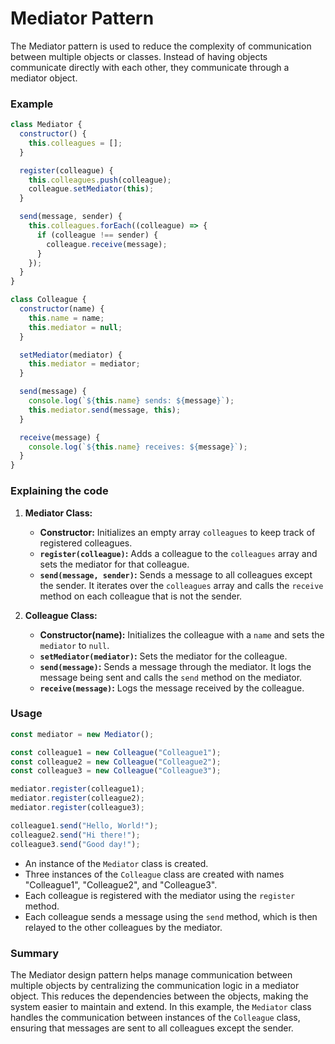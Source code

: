 # Mediator Pattern

The Mediator pattern is used to reduce the complexity of communication between multiple objects or classes. Instead of having objects communicate directly with each other, they communicate through a mediator object.

### Example

```js
class Mediator {
  constructor() {
    this.colleagues = [];
  }

  register(colleague) {
    this.colleagues.push(colleague);
    colleague.setMediator(this);
  }

  send(message, sender) {
    this.colleagues.forEach((colleague) => {
      if (colleague !== sender) {
        colleague.receive(message);
      }
    });
  }
}

class Colleague {
  constructor(name) {
    this.name = name;
    this.mediator = null;
  }

  setMediator(mediator) {
    this.mediator = mediator;
  }

  send(message) {
    console.log(`${this.name} sends: ${message}`);
    this.mediator.send(message, this);
  }

  receive(message) {
    console.log(`${this.name} receives: ${message}`);
  }
}
```

### Explaining the code

1. **Mediator Class:**

   - **Constructor:** Initializes an empty array `colleagues` to keep track of registered colleagues.
   - **`register(colleague)`:** Adds a colleague to the `colleagues` array and sets the mediator for that colleague.
   - **`send(message, sender)`:** Sends a message to all colleagues except the sender. It iterates over the `colleagues` array and calls the `receive` method on each colleague that is not the sender.

2. **Colleague Class:**

   - **Constructor(name):** Initializes the colleague with a `name` and sets the `mediator` to `null`.
   - **`setMediator(mediator)`:** Sets the mediator for the colleague.
   - **`send(message)`:** Sends a message through the mediator. It logs the message being sent and calls the `send` method on the mediator.
   - **`receive(message)`:** Logs the message received by the colleague.

### Usage

```js
const mediator = new Mediator();

const colleague1 = new Colleague("Colleague1");
const colleague2 = new Colleague("Colleague2");
const colleague3 = new Colleague("Colleague3");

mediator.register(colleague1);
mediator.register(colleague2);
mediator.register(colleague3);

colleague1.send("Hello, World!");
colleague2.send("Hi there!");
colleague3.send("Good day!");
```

- An instance of the `Mediator` class is created.
- Three instances of the `Colleague` class are created with names "Colleague1", "Colleague2", and "Colleague3".
- Each colleague is registered with the mediator using the `register` method.
- Each colleague sends a message using the `send` method, which is then relayed to the other colleagues by the mediator.

### Summary

The Mediator design pattern helps manage communication between multiple objects by centralizing the communication logic in a mediator object. This reduces the dependencies between the objects, making the system easier to maintain and extend. In this example, the `Mediator` class handles the communication between instances of the `Colleague` class, ensuring that messages are sent to all colleagues except the sender.
